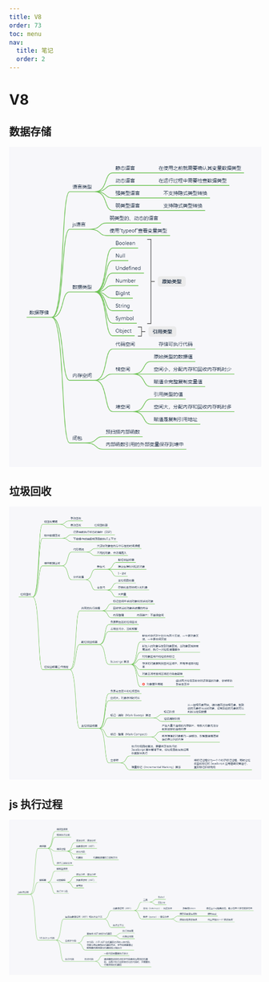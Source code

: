 ```yaml
---
title: V8
order: 73
toc: menu
nav:
  title: 笔记
  order: 2
---
```


# V8

## 数据存储

![数据存储](./V8/data-storage.png)

## 垃圾回收

![垃圾回收](./V8/GC.png)

## js 执行过程

![js执行过程](./V8/js-order.png)
